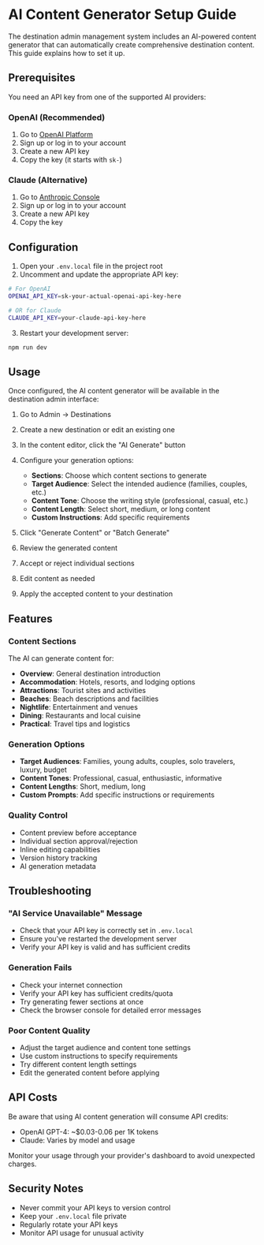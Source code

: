 # AI Content Generator Setup Guide

The destination admin management system includes an AI-powered content generator that can automatically create comprehensive destination content. This guide explains how to set it up.

## Prerequisites

You need an API key from one of the supported AI providers:

### OpenAI (Recommended)
1. Go to [OpenAI Platform](https://platform.openai.com/api-keys)
2. Sign up or log in to your account
3. Create a new API key
4. Copy the key (it starts with `sk-`)

### Claude (Alternative)
1. Go to [Anthropic Console](https://console.anthropic.com/)
2. Sign up or log in to your account
3. Create a new API key
4. Copy the key

## Configuration

1. Open your `.env.local` file in the project root
2. Uncomment and update the appropriate API key:

```bash
# For OpenAI
OPENAI_API_KEY=sk-your-actual-openai-api-key-here

# OR for Claude
CLAUDE_API_KEY=your-claude-api-key-here
```

3. Restart your development server:
```bash
npm run dev
```

## Usage

Once configured, the AI content generator will be available in the destination admin interface:

1. Go to Admin → Destinations
2. Create a new destination or edit an existing one
3. In the content editor, click the "AI Generate" button
4. Configure your generation options:
   - **Sections**: Choose which content sections to generate
   - **Target Audience**: Select the intended audience (families, couples, etc.)
   - **Content Tone**: Choose the writing style (professional, casual, etc.)
   - **Content Length**: Select short, medium, or long content
   - **Custom Instructions**: Add specific requirements

5. Click "Generate Content" or "Batch Generate"
6. Review the generated content
7. Accept or reject individual sections
8. Edit content as needed
9. Apply the accepted content to your destination

## Features

### Content Sections
The AI can generate content for:
- **Overview**: General destination introduction
- **Accommodation**: Hotels, resorts, and lodging options
- **Attractions**: Tourist sites and activities
- **Beaches**: Beach descriptions and facilities
- **Nightlife**: Entertainment and venues
- **Dining**: Restaurants and local cuisine
- **Practical**: Travel tips and logistics

### Generation Options
- **Target Audiences**: Families, young adults, couples, solo travelers, luxury, budget
- **Content Tones**: Professional, casual, enthusiastic, informative
- **Content Lengths**: Short, medium, long
- **Custom Prompts**: Add specific instructions or requirements

### Quality Control
- Content preview before acceptance
- Individual section approval/rejection
- Inline editing capabilities
- Version history tracking
- AI generation metadata

## Troubleshooting

### "AI Service Unavailable" Message
- Check that your API key is correctly set in `.env.local`
- Ensure you've restarted the development server
- Verify your API key is valid and has sufficient credits

### Generation Fails
- Check your internet connection
- Verify your API key has sufficient credits/quota
- Try generating fewer sections at once
- Check the browser console for detailed error messages

### Poor Content Quality
- Adjust the target audience and content tone settings
- Use custom instructions to specify requirements
- Try different content length settings
- Edit the generated content before applying

## API Costs

Be aware that using AI content generation will consume API credits:
- OpenAI GPT-4: ~$0.03-0.06 per 1K tokens
- Claude: Varies by model and usage

Monitor your usage through your provider's dashboard to avoid unexpected charges.

## Security Notes

- Never commit your API keys to version control
- Keep your `.env.local` file private
- Regularly rotate your API keys
- Monitor API usage for unusual activity